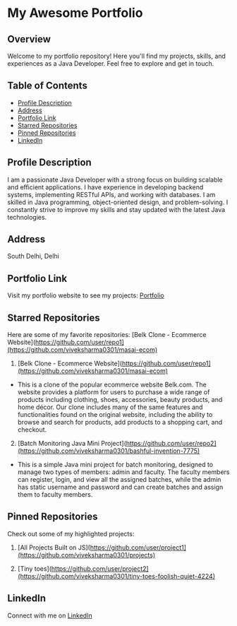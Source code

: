 # My Awesome Portfolio

## Overview
Welcome to my portfolio repository! Here you'll find my projects, skills, and experiences as a Java Developer. Feel free to explore and get in touch.

## Table of Contents
- [Profile Description](#profile-description)
- [Address](#address)
- [Portfolio Link](#portfolio-link)
- [Starred Repositories](#starred-repositories)
- [Pinned Repositories](#pinned-repositories)
- [LinkedIn](#linkedin)

## Profile Description
I am a passionate Java Developer with a strong focus on building scalable and efficient applications. I have experience in developing backend systems, implementing RESTful APIs, and working with databases. I am skilled in Java programming, object-oriented design, and problem-solving. I constantly strive to improve my skills and stay updated with the latest Java technologies.

## Address
South Delhi, Delhi

## Portfolio Link
Visit my portfolio website to see my projects: [Portfolio](https://viveksharma0301.github.io/)

## Starred Repositories
Here are some of my favorite repositories:
[Belk Clone - Ecommerce Website](https://github.com/user/repo1](https://github.com/viveksharma0301/masai-ecom)
1. [Belk Clone - Ecommerce Website](https://github.com/user/repo1](https://github.com/viveksharma0301/masai-ecom)
- This is a clone of the popular ecommerce website Belk.com. The website provides a platform for users to purchase a wide range of products including clothing, shoes, accessories, beauty products, and home décor. Our clone includes many of the same features and functionalities found on the original website, including the ability to browse and search for products, add products to a shopping cart, and checkout.

2. [Batch Monitoring Java Mini Project](https://github.com/user/repo2](https://github.com/viveksharma0301/bashful-invention-7775) 
- This is a simple Java mini project for batch monitoring, designed to manage two types of members: admin and faculty. The faculty members can register, login, and view all the assigned batches, while the admin has static username and password and can create batches and assign them to faculty members.

## Pinned Repositories
Check out some of my highlighted projects:

1. [All Projects Built on JS](https://github.com/user/project1](https://github.com/viveksharma0301/projects)

2. [Tiny toes](https://github.com/user/project2](https://github.com/viveksharma0301/tiny-toes-foolish-quiet-4224)

## LinkedIn
Connect with me on [LinkedIn](https://www.linkedin.com/in/vivek-sharma-6ba258203/)
